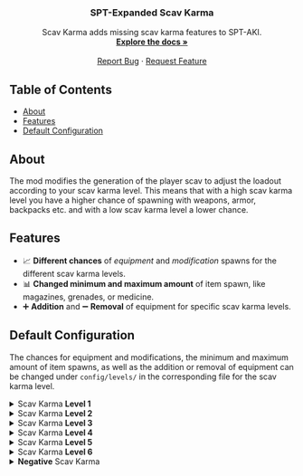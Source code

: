 <p align="center">
  <h3 align="center">SPT-Expanded Scav Karma</h3>
  <p align="center">
    Scav Karma adds missing scav karma features to SPT-AKI.
    <br />
    <a href="https://github.com/SPT-Expanded/Scav-Karma/wiki"><strong>Explore the docs »</strong></a>
    <br />
    <br />
    <a href="https://github.com/SPT-Expanded/Scav-Karma/issues">Report Bug</a>
    ·
    <a href="https://github.com/SPT-Expanded/Scav-Karma/issues">Request Feature</a>
  </p>
</p>

## Table of Contents
- [About](#about)
- [Features](#features)
- [Default Configuration](#default-configuration)

## About
The mod modifies the generation of the player scav to adjust the loadout according to your scav karma level. This means that with a high scav karma level you have a higher chance of spawning with weapons, armor, backpacks etc. and with a low scav karma level a lower chance.

## Features
* 📈 **Different chances** of _equipment_ and _modification_ spawns for the different scav karma levels.
* 📊 **Changed minimum and maximum amount** of item spawn, like magazines, grenades, or medicine.
* ➕ **Addition** and ➖ **Removal** of equipment for specific scav karma levels.

## Default Configuration
The chances for equipment and modifications, the minimum and maximum amount of item spawns, as well as the addition or removal of equipment can be changed under `config/levels/` in the corresponding file for the scav karma level.
<details>
  <summary>Scav Karma <b>Level 1</b></summary>
  <table>
    <h3>Equipment Chances</h3>
    <tr><th>Equipment Type</th><th>Chance of Spawning with in %</th></tr>
    <tr><td>Headwear</td><td></td></tr>
    <tr><td>Earpiece</td><td></td></tr>
    <tr><td>FaceCover</td><td></td></tr>
    <tr><td>Armor Vest</td><td></td></tr>
    <tr><td>Eyewear</td><td></td></tr>
    <tr><td>Arm Band</td><td></td></tr>
    <tr><td>Tactical Vest</td><td></td></tr>
    <tr><td>Backpack</td><td></td></tr>
    <tr><td>First Primary Weapon</td><td></td></tr>
    <tr><td>Second Primary Weapon</td><td></td></tr>
    <tr><td>Holster</td><td></td></tr>
    <tr><td>Scabbard</td><td></td></tr>
  </table>
  <table>
    <h3>Added Equipment</h3>
    <tr><th>Equipment Type</th><th>Item Name</th></tr>
    <tr><td>Headwear</td><td></td></tr>
    <tr><td>Earpiece</td><td></td></tr>
    <tr><td>FaceCover</td><td></td></tr>
    <tr><td>Armor Vest</td><td></td></tr>
    <tr><td>Eyewear</td><td></td></tr>
    <tr><td>Arm Band</td><td></td></tr>
    <tr><td>Tactical Vest</td><td></td></tr>
    <tr><td>Backpack</td><td></td></tr>
    <tr><td>First Primary Weapon</td><td></td></tr>
    <tr><td>Second Primary Weapon</td><td></td></tr>
    <tr><td>Holster</td><td></td></tr>
    <tr><td>Scabbard</td><td></td></tr>
  </table>
  <table>
    <h3>Removed Equipment</h3>
    <tr><th>Equipment Type</th><th>Item Name</th></tr>
    <tr><td>Headwear</td><td></td></tr>
    <tr><td>Earpiece</td><td></td></tr>
    <tr><td>FaceCover</td><td></td></tr>
    <tr><td>Armor Vest</td><td></td></tr>
    <tr><td>Eyewear</td><td></td></tr>
    <tr><td>Arm Band</td><td></td></tr>
    <tr><td>Tactical Vest</td><td></td></tr>
    <tr><td>Backpack</td><td></td></tr>
    <tr><td>First Primary Weapon</td><td></td></tr>
    <tr><td>Second Primary Weapon</td><td></td></tr>
    <tr><td>Holster</td><td></td></tr>
    <tr><td>Scabbard</td><td></td></tr>
  </table>
  <table>
    <h3>Modification Chances</h3>
    <p>More modifications are affected but here are the most important ones.</p>
    <tr><th>Mod Type</th><th>Chance of spawning with in %</th></tr>
    <tr><td>Scope</td><td></td></tr>
    <tr><td>Stock</td><td></td></tr>
    <tr><td>Foregrip</td><td></td></tr>
    <tr><td>Muzzel</td><td></td></tr>
  </table>
  <table>
    <h3>Item Minimum and Maximum</h3>
    <tr><th>Item Type</th><th>Minimum amount of spawning with</th><th>Maximum amount of spawning with</th></tr>
    <tr><td>Special Items</td><td></td><td></td></tr>
    <tr><td>Healing Items</td><td></td><td></td></tr>
    <tr><td>Loose Loot</td><td></td><td></td></tr>
    <tr><td>Magazines</td><td></td><td></td></tr>
    <tr><td>Grenades</td><td></td><td></td></tr>
  </table>
</details>
<details>
  <summary>Scav Karma <b>Level 2</b></summary>
  <table>
    <h3>Equipment Chances</h3>
    <tr><th>Equipment Type</th><th>Chance of Spawning with in %</th></tr>
    <tr><td>Headwear</td><td></td></tr>
    <tr><td>Earpiece</td><td></td></tr>
    <tr><td>FaceCover</td><td></td></tr>
    <tr><td>Armor Vest</td><td></td></tr>
    <tr><td>Eyewear</td><td></td></tr>
    <tr><td>Arm Band</td><td></td></tr>
    <tr><td>Tactical Vest</td><td></td></tr>
    <tr><td>Backpack</td><td></td></tr>
    <tr><td>First Primary Weapon</td><td></td></tr>
    <tr><td>Second Primary Weapon</td><td></td></tr>
    <tr><td>Holster</td><td></td></tr>
    <tr><td>Scabbard</td><td></td></tr>
  </table>
  <table>
    <h3>Added Equipment</h3>
    <tr><th>Equipment Type</th><th>Item Name</th></tr>
    <tr><td>Headwear</td><td></td></tr>
    <tr><td>Earpiece</td><td></td></tr>
    <tr><td>FaceCover</td><td></td></tr>
    <tr><td>Armor Vest</td><td></td></tr>
    <tr><td>Eyewear</td><td></td></tr>
    <tr><td>Arm Band</td><td></td></tr>
    <tr><td>Tactical Vest</td><td></td></tr>
    <tr><td>Backpack</td><td></td></tr>
    <tr><td>First Primary Weapon</td><td></td></tr>
    <tr><td>Second Primary Weapon</td><td></td></tr>
    <tr><td>Holster</td><td></td></tr>
    <tr><td>Scabbard</td><td></td></tr>
  </table>
  <table>
    <h3>Removed Equipment</h3>
    <tr><th>Equipment Type</th><th>Item Name</th></tr>
    <tr><td>Headwear</td><td></td></tr>
    <tr><td>Earpiece</td><td></td></tr>
    <tr><td>FaceCover</td><td></td></tr>
    <tr><td>Armor Vest</td><td></td></tr>
    <tr><td>Eyewear</td><td></td></tr>
    <tr><td>Arm Band</td><td></td></tr>
    <tr><td>Tactical Vest</td><td></td></tr>
    <tr><td>Backpack</td><td></td></tr>
    <tr><td>First Primary Weapon</td><td></td></tr>
    <tr><td>Second Primary Weapon</td><td></td></tr>
    <tr><td>Holster</td><td></td></tr>
    <tr><td>Scabbard</td><td></td></tr>
  </table>
  <table>
    <h3>Modification Chances</h3>
    <p>More modifications are affected but here are the most important ones.</p>
    <tr><th>Mod Type</th><th>Chance of spawning with in %</th></tr>
    <tr><td>Scope</td><td></td></tr>
    <tr><td>Stock</td><td></td></tr>
    <tr><td>Foregrip</td><td></td></tr>
    <tr><td>Muzzel</td><td></td></tr>
  </table>
  <table>
    <h3>Item Minimum and Maximum</h3>
    <tr><th>Item Type</th><th>Minimum amount of spawning with</th><th>Maximum amount of spawning with</th></tr>
    <tr><td>Special Items</td><td></td><td></td></tr>
    <tr><td>Healing Items</td><td></td><td></td></tr>
    <tr><td>Loose Loot</td><td></td><td></td></tr>
    <tr><td>Magazines</td><td></td><td></td></tr>
    <tr><td>Grenades</td><td></td><td></td></tr>
  </table>
</details>
<details>
  <summary>Scav Karma <b>Level 3</b></summary>
  <table>
    <h3>Equipment Chances</h3>
    <tr><th>Equipment Type</th><th>Chance of Spawning with in %</th></tr>
    <tr><td>Headwear</td><td></td></tr>
    <tr><td>Earpiece</td><td></td></tr>
    <tr><td>FaceCover</td><td></td></tr>
    <tr><td>Armor Vest</td><td></td></tr>
    <tr><td>Eyewear</td><td></td></tr>
    <tr><td>Arm Band</td><td></td></tr>
    <tr><td>Tactical Vest</td><td></td></tr>
    <tr><td>Backpack</td><td></td></tr>
    <tr><td>First Primary Weapon</td><td></td></tr>
    <tr><td>Second Primary Weapon</td><td></td></tr>
    <tr><td>Holster</td><td></td></tr>
    <tr><td>Scabbard</td><td></td></tr>
  </table>
  <table>
    <h3>Added Equipment</h3>
    <tr><th>Equipment Type</th><th>Item Name</th></tr>
    <tr><td>Headwear</td><td></td></tr>
    <tr><td>Earpiece</td><td></td></tr>
    <tr><td>FaceCover</td><td></td></tr>
    <tr><td>Armor Vest</td><td></td></tr>
    <tr><td>Eyewear</td><td></td></tr>
    <tr><td>Arm Band</td><td></td></tr>
    <tr><td>Tactical Vest</td><td></td></tr>
    <tr><td>Backpack</td><td></td></tr>
    <tr><td>First Primary Weapon</td><td></td></tr>
    <tr><td>Second Primary Weapon</td><td></td></tr>
    <tr><td>Holster</td><td></td></tr>
    <tr><td>Scabbard</td><td></td></tr>
  </table>
  <table>
    <h3>Removed Equipment</h3>
    <tr><th>Equipment Type</th><th>Item Name</th></tr>
    <tr><td>Headwear</td><td></td></tr>
    <tr><td>Earpiece</td><td></td></tr>
    <tr><td>FaceCover</td><td></td></tr>
    <tr><td>Armor Vest</td><td></td></tr>
    <tr><td>Eyewear</td><td></td></tr>
    <tr><td>Arm Band</td><td></td></tr>
    <tr><td>Tactical Vest</td><td></td></tr>
    <tr><td>Backpack</td><td></td></tr>
    <tr><td>First Primary Weapon</td><td></td></tr>
    <tr><td>Second Primary Weapon</td><td></td></tr>
    <tr><td>Holster</td><td></td></tr>
    <tr><td>Scabbard</td><td></td></tr>
  </table>
  <table>
    <h3>Modification Chances</h3>
    <p>More modifications are affected but here are the most important ones.</p>
    <tr><th>Mod Type</th><th>Chance of spawning with in %</th></tr>
    <tr><td>Scope</td><td></td></tr>
    <tr><td>Stock</td><td></td></tr>
    <tr><td>Foregrip</td><td></td></tr>
    <tr><td>Muzzel</td><td></td></tr>
  </table>
  <table>
    <h3>Item Minimum and Maximum</h3>
    <tr><th>Item Type</th><th>Minimum amount of spawning with</th><th>Maximum amount of spawning with</th></tr>
    <tr><td>Special Items</td><td></td><td></td></tr>
    <tr><td>Healing Items</td><td></td><td></td></tr>
    <tr><td>Loose Loot</td><td></td><td></td></tr>
    <tr><td>Magazines</td><td></td><td></td></tr>
    <tr><td>Grenades</td><td></td><td></td></tr>
  </table>
</details>
<details>
  <summary>Scav Karma <b>Level 4</b></summary>
  <table>
    <h3>Equipment Chances</h3>
    <tr><th>Equipment Type</th><th>Chance of Spawning with in %</th></tr>
    <tr><td>Headwear</td><td></td></tr>
    <tr><td>Earpiece</td><td></td></tr>
    <tr><td>FaceCover</td><td></td></tr>
    <tr><td>Armor Vest</td><td></td></tr>
    <tr><td>Eyewear</td><td></td></tr>
    <tr><td>Arm Band</td><td></td></tr>
    <tr><td>Tactical Vest</td><td></td></tr>
    <tr><td>Backpack</td><td></td></tr>
    <tr><td>First Primary Weapon</td><td></td></tr>
    <tr><td>Second Primary Weapon</td><td></td></tr>
    <tr><td>Holster</td><td></td></tr>
    <tr><td>Scabbard</td><td></td></tr>
  </table>
  <table>
    <h3>Added Equipment</h3>
    <tr><th>Equipment Type</th><th>Item Name</th></tr>
    <tr><td>Headwear</td><td></td></tr>
    <tr><td>Earpiece</td><td></td></tr>
    <tr><td>FaceCover</td><td></td></tr>
    <tr><td>Armor Vest</td><td></td></tr>
    <tr><td>Eyewear</td><td></td></tr>
    <tr><td>Arm Band</td><td></td></tr>
    <tr><td>Tactical Vest</td><td></td></tr>
    <tr><td>Backpack</td><td></td></tr>
    <tr><td>First Primary Weapon</td><td></td></tr>
    <tr><td>Second Primary Weapon</td><td></td></tr>
    <tr><td>Holster</td><td></td></tr>
    <tr><td>Scabbard</td><td></td></tr>
  </table>
  <table>
    <h3>Removed Equipment</h3>
    <tr><th>Equipment Type</th><th>Item Name</th></tr>
    <tr><td>Headwear</td><td></td></tr>
    <tr><td>Earpiece</td><td></td></tr>
    <tr><td>FaceCover</td><td></td></tr>
    <tr><td>Armor Vest</td><td></td></tr>
    <tr><td>Eyewear</td><td></td></tr>
    <tr><td>Arm Band</td><td></td></tr>
    <tr><td>Tactical Vest</td><td></td></tr>
    <tr><td>Backpack</td><td></td></tr>
    <tr><td>First Primary Weapon</td><td></td></tr>
    <tr><td>Second Primary Weapon</td><td></td></tr>
    <tr><td>Holster</td><td></td></tr>
    <tr><td>Scabbard</td><td></td></tr>
  </table>
  <table>
    <h3>Modification Chances</h3>
    <p>More modifications are affected but here are the most important ones.</p>
    <tr><th>Mod Type</th><th>Chance of spawning with in %</th></tr>
    <tr><td>Scope</td><td></td></tr>
    <tr><td>Stock</td><td></td></tr>
    <tr><td>Foregrip</td><td></td></tr>
    <tr><td>Muzzel</td><td></td></tr>
  </table>
  <table>
    <h3>Item Minimum and Maximum</h3>
    <tr><th>Item Type</th><th>Minimum amount of spawning with</th><th>Maximum amount of spawning with</th></tr>
    <tr><td>Special Items</td><td></td><td></td></tr>
    <tr><td>Healing Items</td><td></td><td></td></tr>
    <tr><td>Loose Loot</td><td></td><td></td></tr>
    <tr><td>Magazines</td><td></td><td></td></tr>
    <tr><td>Grenades</td><td></td><td></td></tr>
  </table>
</details>
<details>
  <summary>Scav Karma <b>Level 5</b></summary>
  <table>
    <h3>Equipment Chances</h3>
    <tr><th>Equipment Type</th><th>Chance of Spawning with in %</th></tr>
    <tr><td>Headwear</td><td></td></tr>
    <tr><td>Earpiece</td><td></td></tr>
    <tr><td>FaceCover</td><td></td></tr>
    <tr><td>Armor Vest</td><td></td></tr>
    <tr><td>Eyewear</td><td></td></tr>
    <tr><td>Arm Band</td><td></td></tr>
    <tr><td>Tactical Vest</td><td></td></tr>
    <tr><td>Backpack</td><td></td></tr>
    <tr><td>First Primary Weapon</td><td></td></tr>
    <tr><td>Second Primary Weapon</td><td></td></tr>
    <tr><td>Holster</td><td></td></tr>
    <tr><td>Scabbard</td><td></td></tr>
  </table>
  <table>
    <h3>Added Equipment</h3>
    <tr><th>Equipment Type</th><th>Item Name</th></tr>
    <tr><td>Headwear</td><td></td></tr>
    <tr><td>Earpiece</td><td></td></tr>
    <tr><td>FaceCover</td><td></td></tr>
    <tr><td>Armor Vest</td><td></td></tr>
    <tr><td>Eyewear</td><td></td></tr>
    <tr><td>Arm Band</td><td></td></tr>
    <tr><td>Tactical Vest</td><td></td></tr>
    <tr><td>Backpack</td><td></td></tr>
    <tr><td>First Primary Weapon</td><td></td></tr>
    <tr><td>Second Primary Weapon</td><td></td></tr>
    <tr><td>Holster</td><td></td></tr>
    <tr><td>Scabbard</td><td></td></tr>
  </table>
  <table>
    <h3>Removed Equipment</h3>
    <tr><th>Equipment Type</th><th>Item Name</th></tr>
    <tr><td>Headwear</td><td></td></tr>
    <tr><td>Earpiece</td><td></td></tr>
    <tr><td>FaceCover</td><td></td></tr>
    <tr><td>Armor Vest</td><td></td></tr>
    <tr><td>Eyewear</td><td></td></tr>
    <tr><td>Arm Band</td><td></td></tr>
    <tr><td>Tactical Vest</td><td></td></tr>
    <tr><td>Backpack</td><td></td></tr>
    <tr><td>First Primary Weapon</td><td></td></tr>
    <tr><td>Second Primary Weapon</td><td></td></tr>
    <tr><td>Holster</td><td></td></tr>
    <tr><td>Scabbard</td><td></td></tr>
  </table>
  <table>
    <h3>Modification Chances</h3>
    <p>More modifications are affected but here are the most important ones.</p>
    <tr><th>Mod Type</th><th>Chance of spawning with in %</th></tr>
    <tr><td>Scope</td><td></td></tr>
    <tr><td>Stock</td><td></td></tr>
    <tr><td>Foregrip</td><td></td></tr>
    <tr><td>Muzzel</td><td></td></tr>
  </table>
  <table>
    <h3>Item Minimum and Maximum</h3>
    <tr><th>Item Type</th><th>Minimum amount of spawning with</th><th>Maximum amount of spawning with</th></tr>
    <tr><td>Special Items</td><td></td><td></td></tr>
    <tr><td>Healing Items</td><td></td><td></td></tr>
    <tr><td>Loose Loot</td><td></td><td></td></tr>
    <tr><td>Magazines</td><td></td><td></td></tr>
    <tr><td>Grenades</td><td></td><td></td></tr>
  </table>
</details>
<details>
  <summary>Scav Karma <b>Level 6</b></summary>
  <table>
    <h3>Equipment Chances</h3>
    <tr><th>Equipment Type</th><th>Chance of Spawning with in %</th></tr>
    <tr><td>Headwear</td><td></td></tr>
    <tr><td>Earpiece</td><td></td></tr>
    <tr><td>FaceCover</td><td></td></tr>
    <tr><td>Armor Vest</td><td></td></tr>
    <tr><td>Eyewear</td><td></td></tr>
    <tr><td>Arm Band</td><td></td></tr>
    <tr><td>Tactical Vest</td><td></td></tr>
    <tr><td>Backpack</td><td></td></tr>
    <tr><td>First Primary Weapon</td><td></td></tr>
    <tr><td>Second Primary Weapon</td><td></td></tr>
    <tr><td>Holster</td><td></td></tr>
    <tr><td>Scabbard</td><td></td></tr>
  </table>
  <table>
    <h3>Added Equipment</h3>
    <tr><th>Equipment Type</th><th>Item Name</th></tr>
    <tr><td>Headwear</td><td></td></tr>
    <tr><td>Earpiece</td><td></td></tr>
    <tr><td>FaceCover</td><td></td></tr>
    <tr><td>Armor Vest</td><td></td></tr>
    <tr><td>Eyewear</td><td></td></tr>
    <tr><td>Arm Band</td><td></td></tr>
    <tr><td>Tactical Vest</td><td></td></tr>
    <tr><td>Backpack</td><td></td></tr>
    <tr><td>First Primary Weapon</td><td></td></tr>
    <tr><td>Second Primary Weapon</td><td></td></tr>
    <tr><td>Holster</td><td></td></tr>
    <tr><td>Scabbard</td><td></td></tr>
  </table>
  <table>
    <h3>Removed Equipment</h3>
    <tr><th>Equipment Type</th><th>Item Name</th></tr>
    <tr><td>Headwear</td><td></td></tr>
    <tr><td>Earpiece</td><td></td></tr>
    <tr><td>FaceCover</td><td></td></tr>
    <tr><td>Armor Vest</td><td></td></tr>
    <tr><td>Eyewear</td><td></td></tr>
    <tr><td>Arm Band</td><td></td></tr>
    <tr><td>Tactical Vest</td><td></td></tr>
    <tr><td>Backpack</td><td></td></tr>
    <tr><td>First Primary Weapon</td><td></td></tr>
    <tr><td>Second Primary Weapon</td><td></td></tr>
    <tr><td>Holster</td><td></td></tr>
    <tr><td>Scabbard</td><td></td></tr>
  </table>
  <table>
    <h3>Modification Chances</h3>
    <p>More modifications are affected but here are the most important ones.</p>
    <tr><th>Mod Type</th><th>Chance of spawning with in %</th></tr>
    <tr><td>Scope</td><td></td></tr>
    <tr><td>Stock</td><td></td></tr>
    <tr><td>Foregrip</td><td></td></tr>
    <tr><td>Muzzel</td><td></td></tr>
  </table>
  <table>
    <h3>Item Minimum and Maximum</h3>
    <tr><th>Item Type</th><th>Minimum amount of spawning with</th><th>Maximum amount of spawning with</th></tr>
    <tr><td>Special Items</td><td></td><td></td></tr>
    <tr><td>Healing Items</td><td></td><td></td></tr>
    <tr><td>Loose Loot</td><td></td><td></td></tr>
    <tr><td>Magazines</td><td></td><td></td></tr>
    <tr><td>Grenades</td><td></td><td></td></tr>
  </table>
</details>
<details>
  <summary><b>Negative</b> Scav Karma</summary>
  <table>
    <h3>Equipment Chances</h3>
    <tr><th>Equipment Type</th><th>Chance of Spawning with in %</th></tr>
    <tr><td>Headwear</td><td>38</td></tr>
    <tr><td>Earpiece</td><td>0</td></tr>
    <tr><td>FaceCover</td><td>21</td></tr>
    <tr><td>Armor Vest</td><td>17</td></tr>
    <tr><td>Eyewear</td><td>10</td></tr>
    <tr><td>Arm Band</td><td>0</td></tr>
    <tr><td>Tactical Vest</td><td>45</td></tr>
    <tr><td>Backpack</td><td>33</td></tr>
    <tr><td>First Primary Weapon</td><td>51</td></tr>
    <tr><td>Second Primary Weapon</td><td>0</td></tr>
    <tr><td>Holster</td><td>0</td></tr>
    <tr><td>Scabbard</td><td>90</td></tr>
  </table>
  <table>
    <h3>Removed Equipment</h3>
    <tr><th>Equipment Type</th><th>Item Name</th></tr>
    <tr><td>FaceCover</td><td>Pestily plague mask,<br>GP-7</td></tr>
    <tr><td>Armor Vest</td><td>MF-UNTAR,<br>BNTI Gzhel-K,<br>BNTI Kirasa-N,<br>6B13,<br>NFM THOR</td></tr>
    <tr><td>Tactical Vest</td><td>Crye Precision AVS,<br>BlackRock,<br>ANA Tactical Alpha,<br>WARTECH MK3 TV-104,<br>6B5-15 Zh-86 Uley,<br>Belt-A + Belt-B,<br>Azimut SS "Zhuk"</td></tr>
    <tr><td>Backpack</td><td>Flyye MBSS,<br>Scav backpack,<br>Pilgrim,<br>Hazard 4 Pillbox</td></tr>
    <tr><td>First Primary Weapon</td><td>AK-74N,<br>AKS-74N,<br>AK-74M,<br>AK-105</td></tr>
    <tr><td>Holster</td><td>SIG P226R</td></tr>
  </table>
  <table>
    <h3>Modification Chances</h3>
    <p>More modifications are affected but here are the most important ones.</p>
    <tr><th>Mod Type</th><th>Chance of spawning with in %</th></tr>
    <tr><td>Scope</td><td>0</td></tr>
    <tr><td>Stock</td><td>33</td></tr>
    <tr><td>Foregrip</td><td>0</td></tr>
    <tr><td>Muzzel</td><td>25</td></tr>
  </table>
  <table>
    <h3>Item Minimum and Maximum</h3>
    <tr><th>Item Type</th><th>Minimum amount of spawning with</th><th>Maximum amount of spawning with</th></tr>
    <tr><td>Special Items</td><td>0</td><td>0</td></tr>
    <tr><td>Healing Items</td><td>0</td><td>1</td></tr>
    <tr><td>Loose Loot</td><td>1</td><td>2</td></tr>
    <tr><td>Magazines</td><td>1</td><td>2</td></tr>
    <tr><td>Grenades</td><td>0</td><td>0</td></tr>
  </table>
</details>
